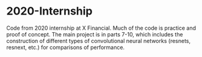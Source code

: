 # 2020-Internship
Code from 2020 internship at X Financial. Much of the code is practice and proof of concept. The main project is in parts 7-10, which includes the construction of different types of convolutional neural networks (resnets, resnext, etc.) for comparisons of performance.
